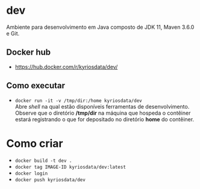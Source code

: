 # dev

Ambiente para desenvolvimento em Java composto de JDK 11, Maven 3.6.0 e
Git. 

## Docker hub

- https://hub.docker.com/r/kyriosdata/dev/ 

## Como executar

- `docker run -it -v /tmp/dir:/home kyriosdata/dev`<br>
Abre _shell_ na qual estão disponíveis ferramentas de desenvolvimento.
Observe que o diretório **/tmp/dir** na máquina que hospeda o
contêiner estará registrando o que for depositado  no diretório
**home** do contêiner.

# Como criar

- `docker build -t dev .`
- `docker tag IMAGE-ID kyriosdata/dev:latest`
- `docker login`
- `docker push kyriosdata/dev`
